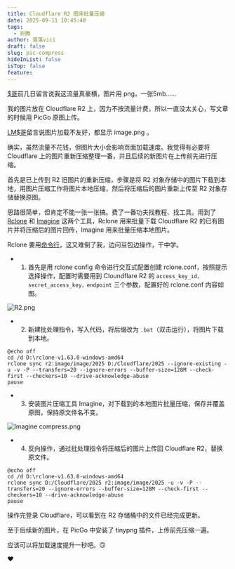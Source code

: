 ```yaml
---
title: Cloudflare R2 图床批量压缩
date: 2025-09-11 10:45:40
tags:
  - 折腾
author: 落落vici
draft: false
slug: pic-compress
hideInList: false
isTop: false
feature:
---
```

[$哥]( https://synyan.cn/ )前几日留言说我这流量真豪横，图片用 png，一张5mb……

我的图片放在 Cloudflare R2 上，因为不按流量计费，所以一直没太关心，写文章的时候用 PicGo 原图上传。

[LM$哥]( https://lms.im/ )留言说图片加载不友好，都显示 image.png 。

确实，虽然流量不花钱，但图片大小会影响页面加载速度。我觉得有必要将 Cloudflare 上的图片重新压缩整理一番，并且后续的新图片在上传前先进行压缩。

首先是已上传到 R2 旧图片的重新压缩，步骤是将 R2 对象存储中的图片下载到本地，用图片压缩工作将图片本地压缩，然后将压缩后的图片重新上传至 R2 对象存储替换原图。

思路很简单，但肯定不能一张一张搞。费了一番功夫找教程、找工具。用到了 [Rclone](https://downloads.rclone.org/v1.63.0/) 和 [Imagine](https://github.com/meowtec/Imagine) 这两个工具，Rclone 用来批量下载 Cloudflare R2 的已有图片并将压缩后的图片回传，Imagine 用来批量压缩本地图片。

Rclone 要用[命令行]( https://rclone.cn/commands/rclone_config/ )，这又难倒了我，边问豆包边操作，干中学。
- 1. 首先是用 rclone config 命令进行交互式配置创建 rclone.conf，按照提示选择操作，配置时需要用到 Cloundflare R2 的 `access_key_id，secret_access_key，endpoint` 三个参数，配置好的 rclone.conf 内容如图。

![R2.png](https://img.hux.ink/image/2025/09/20250911115344808.png)

- 2. 新建批处理指令，写入代码，将后缀改为 `.bat`（双击运行），将图片下载到本地。

```
@echo off
cd /d D:\rclone-v1.63.0-windows-amd64
rclone sync r2:image/image/2025 D:/Cloudflare/2025 --ignore-existing -u -v -P --transfers=20 --ignore-errors --buffer-size=128M --check-first --checkers=10 --drive-acknowledge-abuse
pause
```

- 3. 安装图片压缩工具 Imagine，对下载到的本地图片批量压缩，保存并覆盖原图，保持原文件名不变。

![Imagine compress.png](https://img.hux.ink/image/2025/09/20250911135318511.png)

- 4. 反向操作，通过批处理指令将压缩后的图片上传回 Cloudflare R2，替换原文件。

```
@echo off
cd /d D:\rclone-v1.63.0-windows-amd64
rclone sync D:/Cloudflare/2025 r2:image/image/2025 -u -v -P --transfers=20 --ignore-errors --buffer-size=128M --check-first --checkers=10 --drive-acknowledge-abuse
pause
```

操作完登录 Cloudflare，可以看到在 R2 存储桶中的文件已经完成更新。

至于后续新的图片，在 PicGo 中安装了 tinypng 插件，上传前先压缩一遍。

应该可以将加载速度提升一秒吧。🙃

❤